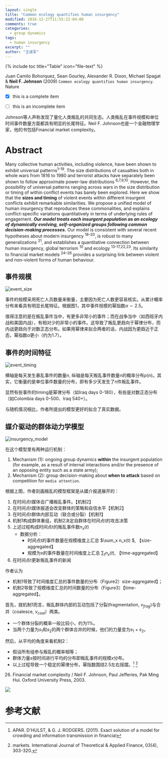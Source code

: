 ```yaml
---
layout: single
title: "Common ecology quantifies human insurgency"
modified: 2016-12-27T11:55:22-04:00
comments: true
categories:
  - group dynamics
tags:
  - human insurgency
excerpt: ""
author: "王成军"
---
```


{% include toc title="Table" icon="file-text" %}

Juan Camilo Bohorquez, Sean Gourley, Alexander R. Dixon, Michael Spagat & **Neil F. Johnson** (2009) ``Common ecology quantifies human insurgency``. Nature


- [x] this is a complete item
- [ ] this is an incomplete item


Johnson等人声称发现了量化人类叛乱的共同生态。人类叛乱在事件规模和单位时间事件数量方面都具有明显的长尾特征。Neil F. Johnson也是一个金融物理学家，他的书包括Financial market complexity。

# Abstract
Many collective human activities, including violence, have been shown to exhibit universal patterns<sup>1–19</sup>. The size distributions of casualties both in whole wars from 1816 to 1980 and terrorist attacks have separately been shown to follow approximate power-law distributions <sup>6,7,9,10</sup>. However, the possibility of universal patterns ranging across wars in the size distribution or timing of within conflict events has barely been explored. Here we show that the **sizes and timing** of violent events within different insurgent conflicts exhibit remarkable similarities. We propose a unified model of human insurgency that reproduces these commonalities, and explains conflict-specific variations quantitatively in terms of underlying rules of engagement. **_Our model treats each insurgent population as an ecology of dynamically evolving, self-organized groups following common decision-making processes._** Our model is consistent with several recent hypotheses about modern insurgency <sup>18–20</sup>, is robust to many generalizations <sup>21</sup>, and establishes a quantitative connection between human insurgency, global terrorism <sup>10</sup> and ecology <sup>13–17,22,23</sup>. Its similarity to financial market models <sup>24–26</sup> provides a surprising link between violent and non-violent forms of human behaviour.

## 事件规模

![event_size](http://oaf2qt3yk.bkt.clouddn.com/2ac3ad1f05afe7d5d2e5e4c81f84612a.png)

事件的规模采用死亡人员数量来衡量，主要因为死亡人数更容易核实。从累计概率分布来看具有明显长尾特征。根据图1，其中事件规模的幂指数$\alpha \sim 2.5$。


值得注意的是在叛乱事件当中，有更多非常小的事件；而在战争当中（如西班牙内战和美国内战），有相对少的非常小的事件。这导致了叛乱更趋向于幂律分布，而内战更趋向于对数正态分布。如果用幂律来拟合两者的话，内战因为更趋近于正态，幂指数$\alpha$更小（约为1.7）。

## 事件的时间特征

![event_timing](http://oaf2qt3yk.bkt.clouddn.com/4cdcec77309bb63a0b788f604d76f22d.png)

横轴是每天发生暴乱事件的数量$n$, 纵轴是每天叛乱事件数量n的概率分布$p(n)$。其实，它衡量的是单位事件数量的分布，即有多少天发生了n件叛乱事件。

显然有些事件的timing是幂律分布（如Iraq days 0-180），有些是对数正态分布（如Colombia days 0-500、Iraq 540+）。

与随机情况相比，作者所提出的模型更好的拟合了真实数据。

## 媒介驱动的群体动力学模型

![insurgency_model](http://oaf2qt3yk.bkt.clouddn.com/5ed94c5298fa1ccc0098a02a38aed152.png)

在这个模型里有两种运行机制：

1. Mechanism (1): ongoing group dynamics **within** the insurgent population (for example, as a result of internal interactions and/or the presence of an opposing entity such as a state army);
2. Mechanism (2): group decision-making about **when to attack** based on competition for ``media attention``.

根据上图，作者刻画叛乱的模型框架是从媒介报道展开的：

1. 在时间点t媒体会广播叛乱事件。【机制2】
2. 在时间点t媒体报道会改变群体的策略和自信水平【机制2】
3. 在时间点t群体内部互动（联合或分裂）【机制1】
4. 机制1构成群体重组，机制2决定自群体在时间点t的攻击决策
5. 上述过程构成时间点t的叛乱事件数$n_x(t)$
    - 数据分析：
      - 时间点t的事件数量在规模维度上汇总 $\sum_x n_x(t) $, 【size-aggregated】
      - 规模为x的事件数量在时间维度上汇总 $\sum_t n_x (t)$, 【time-aggregated】
6. 在时间点t更新叛乱事件的新闻

作者认为

- 机制1导致了时间维度汇总的事件数量的分布（Figure2）size-aggregated】；
- 机制2导致了规模维度汇总的时间数量的分布（Figure3）【time-aggregated】。

首先，就机制1而言，叛乱群体内部的互动包括了分裂(fragmentation, $v_{frag}$)与合并（coalesce, $v_{coal}$）两类。
  - 一个群体分裂的概率一般比较小，约为1%。
  - 当两个力量为$s_1$和$s_2$的两个群体合并的时候，他们的力量变为$s_1 + s_2$。

然后，从平均的角度来看机制2：
  - 假设所有组参与叛乱的概率相等；
  - 群体力量$s$按时间进行平均的分布即叛乱事件的规模$x$分布。
  - 以上过程导致一个稳定的幂律分布，幂指数围绕2.5左右摇摆。[^finance] [^book]

[^finance]: APAR. D'HULST, & G. J. RODGERS. (2011). Exact solution of a model for crowding and information transmission in financial

[^book]: markets. International Journal of Theoretical & Applied Finance, 03(4), 303-320.

26. Financial market complexity / Neil F. Johnson, Paul Jefferies, Pak Ming Hui. Oxford University Press, 2003.
  
![](http://oaf2qt3yk.bkt.clouddn.com/schema_regime.PNG)  



# 参考文献


